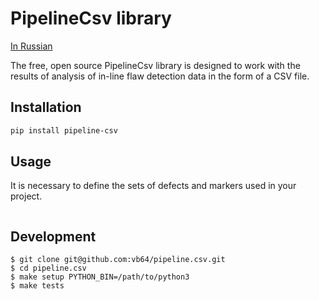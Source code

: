# PipelineCsv library

[In Russian](READMEru.md)

The free, open source PipelineCsv library is designed to work with the results of analysis of in-line flaw detection data in the form of a CSV file.

## Installation

```bash
pip install pipeline-csv
```

## Usage

It is necessary to define the sets of defects and markers used in your project.

```python
```
## Development

```
$ git clone git@github.com:vb64/pipeline.csv.git
$ cd pipeline.csv
$ make setup PYTHON_BIN=/path/to/python3
$ make tests
```
